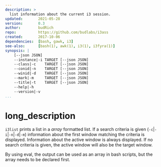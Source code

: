 ```yaml
---
description: >
  list information about the current i3 session.
updated:       2021-05-28
version:       0.3
author:        budRich
repo:          https://github.com/budlabs/i3ass
created:       2017-10-06
dependencies:  [bash, gawk, i3]
see-also:      [bash(1), awk(1), i3(1), i3fyra(1)]
synopsis: |
    [--json JSON]
    --instance|-i TARGET [--json JSON]
    --class|-c    TARGET [--json JSON]
    --conid|-n    TARGET [--json JSON]
    --winid|-d    TARGET [--json JSON]
    --mark|-m     TARGET [--json JSON]
    --title|-t    TARGET [--json JSON]
    --help|-h
    --version|-v
...
```


# long_description

`i3list` prints a list in a *array* formatted list. 
If a search criteria is given 
(`-c`|`-i`|`-n`|`-d`|`-m`) 
information about the first window matching the criteria is displayed. 
Information about the active window is always displayed. 
If no search criteria is given, 
the active window will also be the target window.

By using eval, 
the output can be used as an array in bash scripts, 
but the array needs to be declared first.
